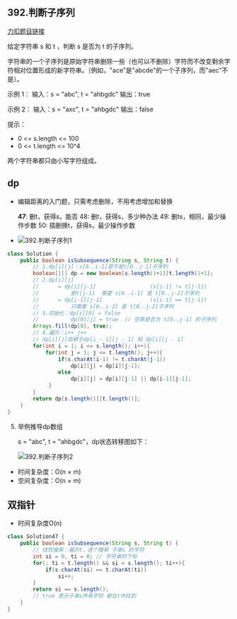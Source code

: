 ## 392.判断子序列

[力扣题目链接](https://leetcode-cn.com/problems/is-subsequence/)

给定字符串 s 和 t ，判断 s 是否为 t 的子序列。

字符串的一个子序列是原始字符串删除一些（也可以不删除）字符而不改变剩余字符相对位置形成的新字符串。（例如，"ace"是"abcde"的一个子序列，而"aec"不是）。

示例 1：
输入：s = "abc", t = "ahbgdc"
输出：true

示例 2：
输入：s = "axc", t = "ahbgdc"
输出：false

提示：

* 0 <= s.length <= 100
* 0 <= t.length <= 10^4

两个字符串都只由小写字符组成。


## dp

+ 编辑距离的入门题，只需考虑删除，不用考虑增加和替换

  **47**: 删t，获得s，能否
  48: 删t，获得s，多少种办法
  49: 删ts，相同，最少操作步数
  50: 插删换t，获得s，最少操作步数

+ ![392.判断子序列1](https://img-blog.csdnimg.cn/20210303172354155.jpg)

```java
class Solution {
    public boolean isSubsequence(String s, String t) { 
        // 1.dp[i][j]：s[0..i-1]是不是t[0..j-1]子序列
        boolean[][] dp = new boolean[s.length()+1][t.length()+1];
        // 2.dp[i][j] 
        // 		= dp[i][j-1]                 (s[i-1] != t[j-1])
        //			删t[j-1]  需要 s[0..i-1] 是 t[0..j-2]子序列
        //      = dp[i-1][j-1] 				 (s[i-1] == t[j-1])
        //			只需要 s[0..i-2] 是 t[0..j-2]子序列
        // 3.初始化：dp[i][0] = false 
        //          dp[0][j] = true  // 空串是否为 t[0..j-1] 的子序列
        Arrays.fill(dp[0], true);
        // 4.遍历：i++ j++
        // dp[i][j]依赖于dp[i - 1][j - 1] 和 dp[i][j - 1]
        for(int i = 1; i <= s.length(); i++){
            for(int j = 1; j <= t.length(); j++){
                if(s.charAt(i-1) != t.charAt(j-1))
                    dp[i][j] = dp[i][j-1];
                else 
                    dp[i][j] = dp[i][j-1] || dp[i-1][j-1];
             }
        }
        return dp[s.length()][t.length()];
    }
}
```

5. 举例推导dp数组

    s = "abc", t = "ahbgdc"，dp状态转移图如下：

   ![392.判断子序列2](https://img-blog.csdnimg.cn/2021030317364166.jpg)

* 时间复杂度：O(n × m)
* 空间复杂度：O(n × m) 

## 双指针

+ 时间复杂度O(n)

```java
class Solution47 {
    public boolean isSubsequence(String s, String t) {
        // 线性搜索：遍历t，逐个搜索 子串s 的字符
        int si = 0, ti = 0; // 字符串的下标
        for(; ti < t.length() && si < s.length(); ti++){
            if(s.charAt(si) == t.charAt(ti))
                si++;
        }
        return si == s.length(); 
        // true 表示子串s所有字符 都在t中找到
    }
}
```

